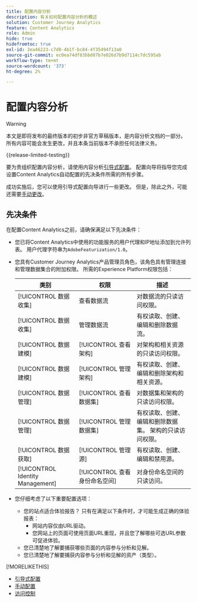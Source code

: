 ```yaml
---
title: 配置内容分析
description: 有关如何配置内容分析的概述
solution: Customer Journey Analytics
feature: Content Analytics
role: Admin
hide: true
hidefromtoc: true
exl-id: 3ea46223-c7d0-4b1f-bc84-4f35494f13a0
source-git-commit: ec0ea74df83bbd07b7e026d7b9d7114c7dc595ab
workflow-type: tm+mt
source-wordcount: '373'
ht-degree: 2%

---
```


# 配置内容分析

>[!WARNING]
>
>本文是即将发布的最终版本的初步非官方草稿版本，是内容分析文档的一部分。 所有内容可能会发生更改，并且本条当前版本不承担任何法律义务。
>

{{release-limited-testing}}


要为贵组织配置内容分析，请使用内容分析[引导式配置](guided.md)。 配置向导将指导您完成设置Content Analytics自动配置的先决条件所需的所有步骤。

成功实施后，您可以使用引导式配置向导进行一些更改。 但是，除此之外，可能还需要[手动更改](manual.md)。

## 先决条件

在配置Content Analytics之前，请确保满足以下先决条件：

* 您已将Content Analytics中使用的功能服务的用户代理和IP地址添加到允许列表。 用户代理字符串为`AdobeFeaturization/1.0`。
* 您具有Customer Journey Analytics产品管理员角色，该角色具有管理连接和管理数据集合的附加权限。 所需的Experience Platform权限包括：

  | 类别 | 权限 | 描述 |
  |---|---|---|
  | [!UICONTROL 数据收集] | 查看数据流 | 对数据流的只读访问权限。 |
  | [!UICONTROL 数据收集] | 管理数据流 | 有权读取、创建、编辑和删除数据流。 |
  | [!UICONTROL 数据建模] | [!UICONTROL 查看架构] | 对架构和相关资源的只读访问权限。 |
  | [!UICONTROL 数据建模] | [!UICONTROL 管理架构] | 有权读取、创建、编辑和删除架构和相关资源。 |
  | [!UICONTROL 数据管理] | [!UICONTROL 查看数据集] | 对数据集和架构的只读访问权限。 |
  | [!UICONTROL 数据管理] | [!UICONTROL 管理数据集] | 有权读取、创建、编辑和删除数据集。 架构的只读访问权限。 |
  | [!UICONTROL 数据获取] | [!UICONTROL 管理源] | 有权读取、创建、编辑和禁用源。 |
  | [!UICONTROL Identity Management] | [!UICONTROL 查看身份命名空间] | 对身份命名空间的只读访问。 |

* 您仔细考虑了以下重要配置选项：

   * 您的站点适合体验报告？ 只有在满足以下条件时，才可能生成正确的体验报表：
      * 网站内容仅由URL驱动。
      * 您网站上的页面可使用页面URL重现，并且您了解哪些可选URL参数可促进体验。
   * 您已清楚地了解要捕获哪些页面的内容参与分析和见解。
   * 您已清楚地了解要捕获内容参与分析和见解的资产（类型）。


>>
[!MORELIKETHIS]
>>
* [引导式配置](guided.md)
* [手动配置](manual.md)
* [访问控制](/help/technotes/access-control.md)
>



